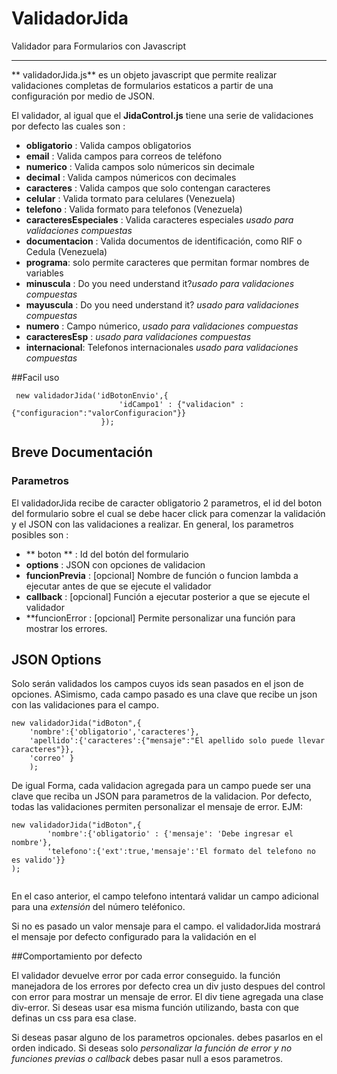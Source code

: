 ValidadorJida
=============
Validador para Formularios con Javascript 
____

** validadorJida.js** es un objeto javascript que permite realizar validaciones completas
de formularios estaticos a partir de una configuración por medio de JSON.

El validador, al igual que el **JidaControl.js** tiene una serie de validaciones por defecto
las cuales son : 

* **obligatorio** : Valida campos obligatorios
* **email** : Valida campos para correos de teléfono
* **numerico** : Valida campos solo númericos sin decimale
* **decimal** : Valida campos númericos con decimales
* **caracteres** : Valida campos que solo contengan caracteres
* **celular** : Valida tormato para celulares (Venezuela)
* **telefono** : Valida formato para telefonos (Venezuela)
* **caracteresEspeciales** : Valida caracteres especiales *usado para validaciones compuestas*
* **documentacion** : Valida documentos de identificación, como RIF o Cedula (Venezuela)
* **programa**: solo permite caracteres que permitan formar nombres de variables 
* **minuscula** : Do you need understand it?*usado para validaciones compuestas*
* **mayuscula** :  Do you need understand it? *usado para validaciones compuestas*
* **numero** : Campo númerico, *usado para validaciones compuestas*
* **caracteresEsp** : *usado para validaciones compuestas*
* **internacional**: Telefonos internacionales *usado para validaciones compuestas*


##Facil uso  
```
 new validadorJida('idBotonEnvio',{
 						'idCampo1' : {"validacion" : {"configuracion":"valorConfiguracion"}}
 					});
```


## Breve Documentación 

### Parametros 

El validadorJida recibe de caracter obligatorio 2 parametros, el id del boton del formulario
sobre el cual se debe hacer click para comenzar la validación y el JSON con las validaciones a 
realizar. 
En general, los parametros posibles son :

* ** boton ** : Id del botón del formulario
* **options** : JSON con opciones de validacion
* **funcionPrevia** : [opcional] Nombre de función o funcion lambda a ejecutar antes de que se ejecute el validador
* **callback** : [opcional] Función a ejecutar posterior a que se ejecute el validador
* **funcionError : [opcional] Permite personalizar una función para mostrar los errores.

## JSON Options

Solo serán validados los campos cuyos ids sean pasados en el json de opciones. ASimismo, cada campo
pasado es una clave que recibe un json con las validaciones para el campo.

```
new validadorJida("idBoton",{ 
	'nombre':{'obligatorio','caracteres'},
	'apellido':{'caracteres':{"mensaje":"El apellido solo puede llevar caracteres"}},
	'correo' }
	);
```

De igual Forma, cada validacion agregada para un campo puede ser una clave que reciba un JSON para parametros
de la validacion. Por defecto, todas las validaciones permiten personalizar el mensaje de error.
EJM: 
```
new validadorJida("idBoton",{ 
		'nombre':{'obligatorio' : {'mensaje': 'Debe ingresar el nombre'},
		'telefono':{'ext':true,'mensaje':'El formato del telefono no es valido'}}
);
 
```
En el caso anterior, el campo telefono intentará validar un campo adicional para una *extensión* del número teléfonico.

Si no es pasado un valor mensaje para el campo. el validadorJida mostrará el mensaje
por defecto configurado para la validación en el 

##Comportamiento por defecto

El validador devuelve error por cada error conseguido. la función manejadora de los errores por defecto
crea un div justo despues del control con error para mostrar un mensaje de error. El div tiene agregada
una clase div-error. Si deseas usar esa misma función utilizando, basta con que definas un css para esa clase.


Si deseas pasar alguno de los parametros opcionales. debes pasarlos en el orden indicado. Si deseas solo
*personalizar la función de error y no funciones previas o callback* debes pasar null a esos parametros.



